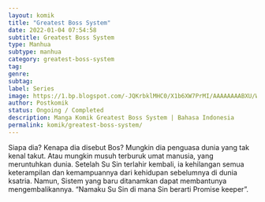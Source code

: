```yaml
---
layout: komik
title: "Greatest Boss System"
date: 2022-01-04 07:54:58
subtitle: Greatest Boss System
type: Manhua
subtype: manhua
category: greatest-boss-system
tag: 
genre: 
subtag: 
label: Series
image: https://1.bp.blogspot.com/-JQKrbklMHC0/X1b6XW7PrMI/AAAAAAAABXU/WYRIFcxTmBkOKhAVn-kkD8NTNURTGz7MQCLcBGAsYHQ/s72-c/greatestboss-e1581071653993.jpg
author: Postkomik
status: Ongoing / Completed
description: Manga Komik Greatest Boss System | Bahasa Indonesia
permalink: komik/greatest-boss-system/
---
```


Siapa dia? Kenapa dia disebut Bos? Mungkin dia penguasa dunia yang tak kenal takut. Atau mungkin musuh terburuk umat manusia, yang meruntuhkan dunia. Setelah Su Sin terlahir kembali, ia kehilangan semua keterampilan dan kemampuannya dari kehidupan sebelumnya di dunia ksatria. Namun, Sistem yang baru ditanamkan dapat membantunya mengembalikannya. “Namaku Su Sin di mana Sin berarti Promise keeper”.
